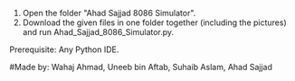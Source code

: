 1. Open the folder "Ahad Sajjad 8086 Simulator".
2. Download the given files in one folder together (including the pictures) and run Ahad_Sajjad_8086_Simulator.py. 

Prerequisite: Any Python IDE.

#Made by: Wahaj Ahmad, Uneeb bin Aftab, Suhaib Aslam, Ahad Sajjad
